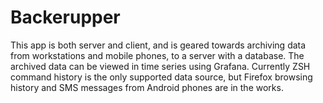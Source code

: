 # Backerupper

This app is both server and client, and is geared towards archiving data from
workstations and mobile phones, to a server with a database. The archived data
can be viewed in time series using Grafana. Currently ZSH command history is the
only supported data source, but Firefox browsing history and SMS messages from
Android phones are in the works.
